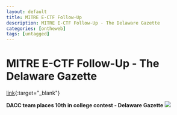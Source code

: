 ```yaml
---
layout: default
title: MITRE E-CTF Follow-Up
description: MITRE E-CTF Follow-Up - The Delaware Gazette
categories: [ontheweb]
tags: [untagged]
---
```


# MITRE E-CTF Follow-Up - The Delaware Gazette

[link](https://www.delgazette.com/news/83787/dacc-team-places-10th-in-college-contest){:target="_blank"}

**DACC team places 10th in college contest - Delaware Gazette**
![](https://d31029zd06w0t6.cloudfront.net/wp-content/uploads/sites/40/2020/05/web1_DSC_0231.jpg)

